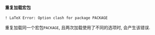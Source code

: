 #### 重复加载宏包
```
! LaTeX Error: Option clash for package PACKAGE
```
重复加载同一个宏包`PACKAGE`, 且两次加载使用了不同的选项时, 会产生该错误.
